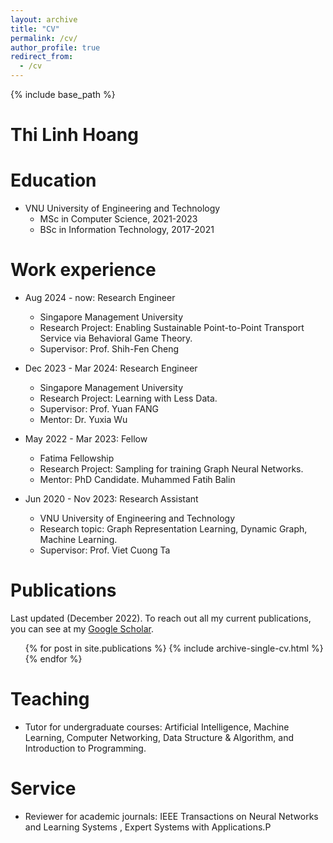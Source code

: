 ```yaml
---
layout: archive
title: "CV"
permalink: /cv/
author_profile: true
redirect_from:
  - /cv
---
```


{% include base_path %}

# Thi Linh Hoang

<!-- My latest [CV](https://linhthi.github.io/files/CV_ThiLinhHoang.pdf). -->

Education
======
* VNU University of Engineering and Technology
  * MSc in Computer Science, 2021-2023
  * BSc in Information Technology, 2017-2021

Work experience
======
* Aug 2024 - now: Research Engineer
  * Singapore Management University
  * Research Project: Enabling Sustainable Point-to-Point Transport Service via Behavioral Game Theory.
  * Supervisor:  Prof. Shih-Fen Cheng

* Dec 2023 - Mar 2024: Research Engineer
  * Singapore Management University
  * Research Project: Learning with Less Data.
  * Supervisor:  Prof. Yuan FANG
  * Mentor: Dr. Yuxia Wu

* May 2022 - Mar 2023: Fellow
  * Fatima Fellowship
  * Research Project: Sampling for training Graph Neural Networks.
  * Mentor:  PhD Candidate. Muhammed Fatih Balin

* Jun 2020 - Nov 2023: Research Assistant
  * VNU University of Engineering and Technology
  * Research topic: Graph Representation Learning, Dynamic Graph, Machine Learning.
  * Supervisor: Prof. Viet Cuong Ta
  
<!-- Skills
======
* Skill 1
* Skill 2
  * Sub-skill 2.1
  * Sub-skill 2.2
  * Sub-skill 2.3
* Skill 3 -->

Publications
======
Last updated (December 2022). To reach out all my current publications, you can see at my [Google Scholar](https://scholar.google.com/citations?user=KBNwTfgAAAAJ&hl=en).
  <ul>{% for post in site.publications %}
    {% include archive-single-cv.html %}
  {% endfor %}</ul>
  
<!-- Talks
======
  <ul>{% for post in site.talks %}
    {% include archive-single-talk-cv.html %}
  {% endfor %}</ul> -->
  
Teaching
======
* Tutor for undergraduate courses: Artificial Intelligence, Machine Learning, Computer Networking, Data Structure & Algorithm, and Introduction to Programming.

  
Service
======
* Reviewer for academic journals:  IEEE Transactions on Neural Networks and Learning Systems , Expert Systems with Applications.P
